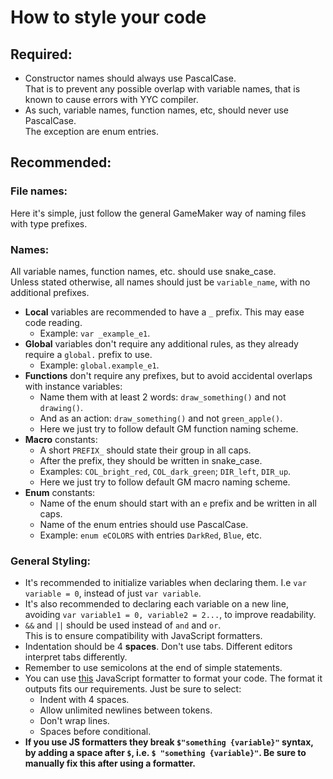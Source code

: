 # How to style your code

## Required:
- Constructor names should always use PascalCase.\
That is to prevent any possible overlap with variable names, that is known to cause errors with YYC compiler.
- As such, variable names, function names, etc, should never use PascalCase.\
The exception are enum entries.

## Recommended:

### File names:
Here it's simple, just follow the general GameMaker way of naming files with type prefixes.

### Names:
All variable names, function names, etc. should use snake_case.\
Unless stated otherwise, all names should just be `variable_name`, with no additional prefixes.
- **Local** variables are recommended to have a `_` prefix. This may ease code reading.
  - Example: `var _example_e1`.
- **Global** variables don't require any additional rules, as they already require a `global.` prefix to use.
  - Example: `global.example_e1`.
- **Functions** don't require any prefixes, but to avoid accidental overlaps with instance variables:
  - Name them with at least 2 words: `draw_something()` and not `drawing()`.
  - And as an action: `draw_something()` and not `green_apple()`.
  - Here we just try to follow default GM function naming scheme.
- **Macro** constants:
  - A short `PREFIX_` should state their group in all caps.
  - After the prefix, they should be written in snake_case.
  - Examples: `COL_bright_red`, `COL_dark_green`; `DIR_left`, `DIR_up`.
  - Here we just try to follow default GM macro naming scheme.
- **Enum** constants:
  - Name of the enum should start with an `e` prefix and be written in all caps.
  - Name of the enum entries should use PascalCase.
  - Example: `enum eCOLORS` with entries `DarkRed`, `Blue`, etc. 

### General Styling:
- It's recommended to initialize variables when declaring them. I.e `var variable = 0`, instead of just `var variable`.
- It's also recommended to declaring each variable on a new line, avoiding `var variable1 = 0, variable2 = 2...`, to improve readability.
- `&&` and `||` should be used instead of `and` and `or`.\
This is to ensure compatibility with JavaScript formatters.
- Indentation should be 4 **spaces**. Don't use tabs. Different editors interpret tabs differently.
- Remember to use semicolons at the end of simple statements.
- You can use [this](https://beautifier.io/) JavaScript formatter to format your code. The format it outputs fits our requirements. Just be sure to select:
  - Indent with 4 spaces.
  - Allow unlimited newlines between tokens.
  - Don't wrap lines.
  - Spaces before conditional.
- **If you use JS formatters they break `$"something {variable}"` syntax, by adding a space after `$`, i.e. `$ "something {variable}"`. Be sure to manually fix this after using a formatter.**